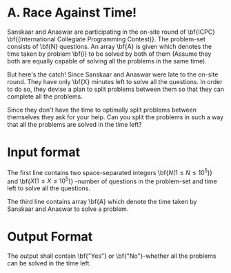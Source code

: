 # A. Race Against Time!
Sanskaar and Anaswar are participating in the on-site round of \bf{ICPC} \bf{(International Collegiate Programming Contest)}. The problem-set consists of \bf{N} questions. An array \bf{A} is given which denotes the time taken by problem \bf{i} to be solved by both of them (Assume they both are equally capable of solving all the problems in the same time).

But here's the catch! Since Sanskaar and Anaswar were late to the on-site round. They have only \bf{X} minutes left to solve all the questions. In order to do so, they devise a plan to split problems between them so that they can complete all the problems. 

Since they don't have the time to optimally split problems between themselves they ask for your help. Can you split the problems in such a way that all the problems are solved in the time left?

# Input format
The first line contains two space-separated integers \bf{$N(1 \le N \le 10^5)$} and \bf{$X(1 \le X \le 10^5)$} -number of questions in the problem-set and time left to solve all the questions.

The third line contains array \bf{A}  which denote the time taken by Sanskaar and Anaswar to solve a problem.

# Output Format
The output shall contain \bf{"Yes"} or \bf{"No"}-whether all the problems can be solved in the time left.
